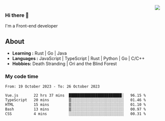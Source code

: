 <img align='right' src="https://github-readme-stats.vercel.app/api?username=strugglebak&show_icons=true">

### Hi there 👋

I'm a Front-end developer

## About

-  **Learning :** Rust | Go | Java
-  **Languages :** JavaScript | TypeScript | Rust | Python | Go | C/C++
-  **Hobbies:** Death Stranding | Ori and the Blind Forest

### My code time

<!--START_SECTION:waka-->

```txt
From: 19 October 2023 - To: 26 October 2023

Vue.js       22 hrs 37 mins  ████████████████████████░   96.15 %
TypeScript   20 mins         ▒░░░░░░░░░░░░░░░░░░░░░░░░   01.46 %
HTML         15 mins         ▒░░░░░░░░░░░░░░░░░░░░░░░░   01.10 %
Bash         13 mins         ▒░░░░░░░░░░░░░░░░░░░░░░░░   00.97 %
CSS          4 mins          ░░░░░░░░░░░░░░░░░░░░░░░░░   00.31 %
```

<!--END_SECTION:waka-->
